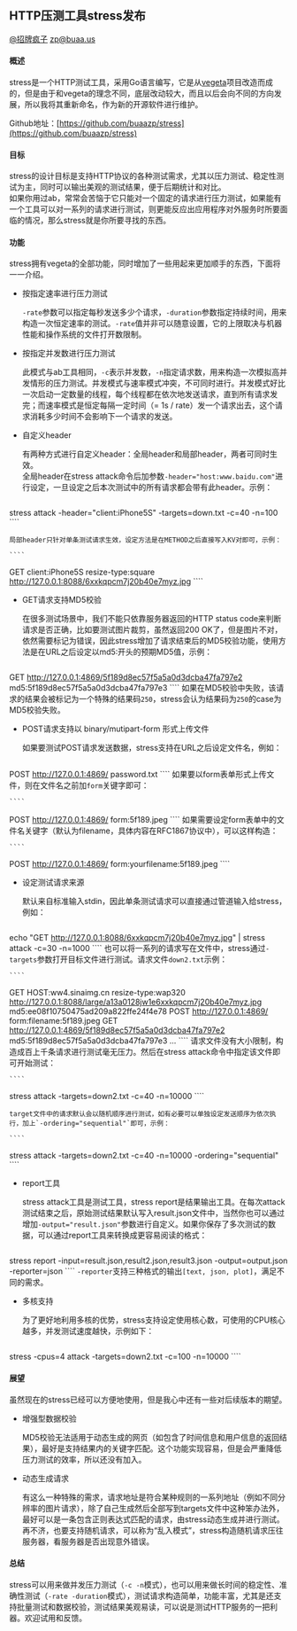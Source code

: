 ## HTTP压测工具stress发布

[@招牌疯子](http://weibo.com/819880808) zp@buaa.us  

#### 概述

stress是一个HTTP测试工具，采用Go语言编写，它是从[vegeta](https://github.com/tsenart/vegeta)项目改造而成的，但是由于和vegeta的理念不同，底层改动较大，而且以后会向不同的方向发展，所以我将其重新命名，作为新的开源软件进行维护。  

Github地址：[https://github.com/buaazp/stress](https://github.com/buaazp/stress)

#### 目标

stress的设计目标是支持HTTP协议的各种测试需求，尤其以压力测试、稳定性测试为主，同时可以输出美观的测试结果，便于后期统计和对比。  
如果你用过ab，常常会苦恼于它只能对一个固定的请求进行压力测试，如果能有一个工具可以对一系列的请求进行测试，则更能反应出应用程序对外服务时所要面临的情况，那么stress就是你所要寻找的东西。

#### 功能

stress拥有vegeta的全部功能，同时增加了一些用起来更加顺手的东西，下面将一一介绍。

- 按指定速率进行压力测试
	
	`-rate`参数可以指定每秒发送多少个请求，`-duration`参数指定持续时间，用来构造一次恒定速率的测试。`-rate`值并非可以随意设置，它的上限取决与机器性能和操作系统的文件打开数限制。
	
- 按指定并发数进行压力测试
	
	此模式与ab工具相同，`-c`表示并发数，`-n`指定请求数，用来构造一次模拟高并发情形的压力测试。并发模式与速率模式冲突，不可同时进行。并发模式好比一次启动一定数量的线程，每个线程都在依次地发送请求，直到所有请求发完；而速率模式是恒定每隔一定时间（= 1s / rate）发一个请求出去，这个请求消耗多少时间不会影响下一个请求的发送。

- 自定义header

	有两种方式进行自定义header：全局header和局部header，两者可同时生效。  
	全局header在stress attack命令后加参数`-header="host:www.baidu.com"`进行设定，一旦设定之后本次测试中的所有请求都会带有此header。示例：
	
	````
stress attack -header="client:iPhone5S" -targets=down.txt -c=40 -n=100
	````
	  
	局部header只针对单条测试请求生效，设定方法是在METHOD之后直接写入KV对即可，示例：
	
	````
GET client:iPhone5S resize-type:square http://127.0.0.1:8088/6xxkqpcm7j20b40e7myz.jpg
	````
	
- GET请求支持MD5校验

	在很多测试场景中，我们不能只依靠服务器返回的HTTP status code来判断请求是否正确，比如要测试图片裁剪，虽然返回200 OK了，但是图片不对，依然需要标记为错误，因此stress增加了请求结束后的MD5校验功能，使用方法是在URL之后设定以md5:开头的预期MD5值，示例：
	
	````
GET http://127.0.0.1:4869/5f189d8ec57f5a5a0d3dcba47fa797e2 md5:5f189d8ec57f5a5a0d3dcba47fa797e3
	````
	如果在MD5校验中失败，该请求的结果会被标记为一个特殊的结果码`250`，stress会认为结果码为`250`的case为MD5校验失败。


- POST请求支持以 binary/mutipart-form 形式上传文件

	如果要测试POST请求发送数据，stress支持在URL之后设定文件名，例如：
	
	````
POST http://127.0.0.1:4869/ password.txt
	````
	如果要以form表单形式上传文件，则在文件名之前加`form`关键字即可：
	
	````
POST http://127.0.0.1:4869/ form:5f189.jpeg
	````
	如果需要设定form表单中的文件名关键字（默认为filename，具体内容在RFC1867协议中），可以这样构造：
		
	````
POST http://127.0.0.1:4869/ form:yourfilename:5f189.jpeg
	````
	 
	
	
- 设定测试请求来源

	默认来自标准输入stdin，因此单条测试请求可以直接通过管道输入给stress，例如：  
	
	````
echo "GET http://127.0.0.1:8088/6xxkqpcm7j20b40e7myz.jpg" | stress attack  -c=30 -n=1000
	````
	也可以将一系列的请求写在文件中，stress通过`-targets`参数打开目标文件进行测试。请求文件`down2.txt`示例：
	
	````
GET HOST:ww4.sinaimg.cn resize-type:wap320 http://127.0.0.1:8088/large/a13a0128jw1e6xxkqpcm7j20b40e7myz.jpg md5:ee08f10750475ad209a822ffe24f4e78
POST http://127.0.0.1:4869/ form:filename:5f189.jpeg
GET http://127.0.0.1:4869/5f189d8ec57f5a5a0d3dcba47fa797e2 md5:5f189d8ec57f5a5a0d3dcba47fa797e3
...
	````
	请求文件没有大小限制，构造成百上千条请求进行测试毫无压力。然后在stress attack命令中指定该文件即可开始测试：
	
	````
stress attack -targets=down2.txt -c=40 -n=10000
	````
	
	target文件中的请求默认会以随机顺序进行测试，如有必要可以单独设定发送顺序为依次执行，加上`-ordering="sequential"`即可，示例：
	
	````
stress attack -targets=down2.txt -c=40 -n=10000 -ordering="sequential"
	````
	
- report工具

	stress attack工具是测试工具，stress report是结果输出工具。在每次attack测试结束之后，原始测试结果默认写入result.json文件中，当然你也可以通过增加`-output="result.json"`参数进行自定义。如果你保存了多次测试的数据，可以通过report工具来转换成更容易阅读的格式：
	
	````
stress report -input=result.json,result2.json,result3.json -output=output.json -reporter=json
	````
	`-reporter`支持三种格式的输出`[text, json, plot]`，满足不同的需求。
	
- 多核支持

	为了更好地利用多核的优势，stress支持设定使用核心数，可使用的CPU核心越多，并发测试速度越快，示例如下：
	
	````
stress -cpus=4 attack -targets=down2.txt -c=100 -n=10000
	````

#### 展望

虽然现在的stress已经可以方便地使用，但是我心中还有一些对后续版本的期望。

- 增强型数据校验

	MD5校验无法适用于动态生成的网页（如包含了时间信息和用户信息的返回结果），最好是支持结果内的关键字匹配。这个功能实现容易，但是会严重降低压力测试的效率，所以还没有加入。

- 动态生成请求

	有这么一种特殊的需求，请求地址是符合某种规则的一系列地址（例如不同分辨率的图片请求），除了自己生成然后全部写到targets文件中这种笨办法外，最好可以是一条包含正则表达式匹配的请求，由stress动态生成并进行测试。  
	再不济，也要支持随机请求，可以称为“乱入模式”，stress构造随机请求压往服务器，看服务器是否出现意外错误。

#### 总结

stress可以用来做并发压力测试（`-c -n`模式），也可以用来做长时间的稳定性、准确性测试（`-rate -duration`模式），测试请求构造简单，功能丰富，尤其是还支持批量测试和数据校验，测试结果美观易读，可以说是测试HTTP服务的一把利器。欢迎试用和反馈。
	
	
	